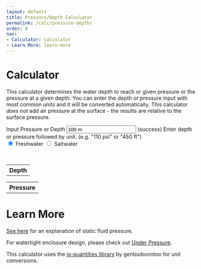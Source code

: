```yaml
---
layout: default
title: Pressure/Depth Calculator
permalink: /calc/pressure-depth/
order: 0
nav:
- Calculator: calculator
- Learn More: learn-more
---
```


# Calculator

This calculator determines the water depth to reach or given pressure or the pressure at a given depth. You can enter the depth or pressure input with most common units and it will be converted automatically. This calculator *does not* add air pressure at the surface - the results are relative to the surface pressure.

<div class="well">
<form onsubmit="return false;">
<div class="form-group has-feedback" id="depthInputGroup">
	<label for="depthInput">Input Pressure or Depth</label>
	<input type="text" class="form-control" id="depthInput" placeholder="100 m" onkeyup="checkValidDepth()" aria-describedby="inputSuccess2Status" value="100 m" />
	<span class="glyphicon form-control-feedback" id="depthInputIcon" aria-hidden="true"></span>
  <span id="inputSuccess2Status" class="sr-only">(success)</span>
  <span id="helpBlock" class="help-block">Enter depth or pressure followed by unit. (e.g. "110 psi" or "450 ft")</span>
</div>
<div class="btn-group" data-toggle="buttons">
    <label class="btn btn-primary active">
        <input type="radio" id="freshwater" name="waterType" value="fresh" checked="checked" onchange="checkValidDepth()" /> Freshwater
    </label> 
    <label class="btn btn-primary">
        <input type="radio" id="saltwater" name="waterType" value="salt" onchange="checkValidDepth()"  /> Saltwater
    </label> 
</div>
</form>

<br />

<div class="row">
	<div class="col-sm-6">
		<table class="table table-hover table-condensed">
			<tr>
				<th>Depth</th>
			</tr>
			<tbody id="depthTableContent">
			</tbody>
		</table>
	</div>
	<div class="col-sm-6">
		<table class="table table-hover table-condensed">
			<tr>
				<th>Pressure</th>
			</tr>
			<tbody id="pressureTableContent">
			</tbody>
		</table>
	</div>
</div>

</div>

# Learn More

[See here](http://hyperphysics.phy-astr.gsu.edu/hbase/pflu.html) for an explanation of static fluid pressure.

For watertight enclosure design, please check out [Under Pressure](/resources/#under-pressure-software).

This calculator uses the [js-quantities library](https://github.com/gentooboontoo/js-quantities) by gentooboontoo for unit conversions.

<script type="text/javascript" src="/calc/quantities.js"></script>

<script type="text/javascript" src="/calc/pressure-depth.js"></script>


